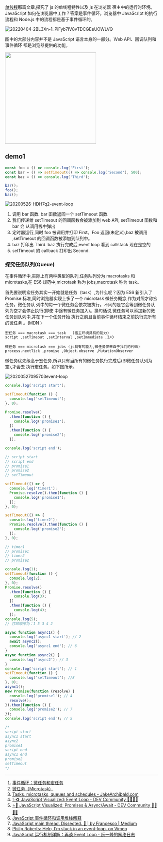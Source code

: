 [单线程](Async/Single-thread.md)那篇文章,探究了 js 的单线程特性以及 js 在浏览器
宿主中的运行时环境。 JavaScript 如何在浏览器中工作？答案是事件循环。浏览器中
JavaScript 的执行流程和 Node.js 中的流程都是基于事件循环的。

![20220404-2BL3Xn-1_PiFyb7IV8vTDCGEeUOWLVQ](https://loremxuetengfei.oss-cn-beijing.aliyuncs.com/20220404-2BL3Xn-1_PiFyb7IV8vTDCGEeUOWLVQ.jpg)

图中的大部分内容并不是 JavaScript 语言本身的一部分。Web API、回调队列和事件循环
都是浏览器提供的功能。

<image
src="https://loremxuetengfei.oss-cn-beijing.aliyuncs.com/20220325-br4RLG-661353238626461662e6a7067.jpg"
width='300px' />

## demo1

```javascript
const foo = () => console.log('First');
const bar = () => setTimeout(() => console.log('Second'), 500);
const baz = () => console.log('Third');

bar();
foo();
baz();
```

<img src='https://loremxuetengfei.oss-cn-beijing.aliyuncs.com/20200526-HDH7q2-event-loop.gif' alt='20200526-HDH7q2-event-loop'/>

1. 调用 bar 函数. bar 函数返回一个 setTimeout 函数.
2. 我们传递给 setTimeout 的回调函数会被添加到 web API, setTimeout 函数和 bar 会
   从调用栈中弹出
3. 定时器运行,同时 foo 被调用并打印 First。Foo 返回(未定义),baz 被调用
   ,setTimeout 的回调函数被添加到队列中。
4. baz 打印出 Third. baz 执行完成后,event loop 看到 callstack 现在是空的
5. setTimeout 的 callback 打印出 Second.

### 探究任务队列(Queue)

在事件循环中,实际上有两种类型的队列,任务队列分为 macrotasks 和 microtasks,在 ES6
规范中,microtask 称为 jobs,macrotask 称为 task。

首先要说明宏任务其实一开始就是任务（task）,为什么呢？因为 ES6 新引入了 Promise
标准,同时浏览器实现上多了一个 microtask 微任务概念,作为对照才称宏任务。微任务队
列中的每一个微任务会依次被执行。不同的是它会等到微任务队列为空才会停止执行(即使
中途有微任务加入)。换句话说,微任务可以添加新的微任务到队列中,并在下一个任务开始
执行之前且当前事件循环结束之前执行完所有的微任务
。([MDN](https://developer.mozilla.org/zh-CN/docs/Web/API/HTML_DOM_API/Microtask_guide/In_depth)
)

```code
宏任务 === macrotask === task   (宿主环境具有的能力)
script ,setTimeout ,setInterval ,setImmediate ,I/O

微任务 === microtask === jobs (js具有的能力,微任务仅来自于我们的代码)
process.nextTick ,promise ,Object.observe ,MutationObserver
```

微任务优先级高于宏任务,所以只有当所有的微任务执行完成后(即微任务队列为空),才会去
执行宏任务。如下图所示。

<img src='https://loremxuetengfei.oss-cn-beijing.aliyuncs.com/20200527095703event-loop.gif' alt='20200527095703event-loop'/>

```js
console.log('script start');

setTimeout(function () {
  console.log('setTimeout');
}, 0);

Promise.resolve()
  .then(function () {
    console.log('promise1');
  })
  .then(function () {
    console.log('promise2');
  });

console.log('script end');

// script start
// script end
// promise1
// promise2
// setTimeout
```

```javascript
setTimeout(() => {
  console.log('timer1');
  Promise.resolve().then(function () {
    console.log('promise1');
  });
}, 0);

setTimeout(() => {
  console.log('timer2');
  Promise.resolve().then(function () {
    console.log('promise2');
  });
}, 0);

// timer1
// promise1
// timer2
// promise2
```

```js
console.log(1);
setTimeout(function () {
  console.log(2);
}, 0);
Promise.resolve()
  .then(function () {
    console.log(3);
  })
  .then(function () {
    console.log(4);
  });
console.log(5);
// 打印顺序为：1 5 3 4 2
```

```javascript
async function async1() {
  console.log('async1 start'); // 2
  await async2();
  console.log('async1 end'); // 6
}
async function async2() {
  console.log('async2'); // 3
}
console.log('script start'); // 1
setTimeout(function () {
  console.log('setTimeout'); //8
}, 0);
async1();
new Promise(function (resolve) {
  console.log('promise1'); // 4
  resolve();
}).then(function () {
  console.log('promise2'); // 7
});
console.log('script end'); // 5

/* 
script start
async1 start
async2
promise1
script end
async1 end
promise2
setTimeout
*/
```

---

1. [事件循环：微任务和宏任务](https://zh.javascript.info/event-loop)
2. [微任务（Microtask）](https://zh.javascript.info/microtask-queue)
3. [Tasks, microtasks, queues and schedules - JakeArchibald.com](https://jakearchibald.com/2015/tasks-microtasks-queues-and-schedules/)
4. [✨♻️ JavaScript Visualized: Event Loop - DEV Community 👩‍💻👨‍💻](https://dev.to/lydiahallie/javascript-visualized-event-loop-3dif)
5. [⭐️🎀 JavaScript Visualized: Promises & Async/Await - DEV Community 👩‍💻👨‍💻](https://dev.to/lydiahallie/javascript-visualized-promises-async-await-5gke)
6. [JavaScript 事件循环和调用堆栈解释](https://felixgerschau.com/javascript-event-loop-call-stack/?ref=morioh.com&utm_source=morioh.com)
7. [JavaScript main thread. Dissected. 🔬 | by Francesco | Medium](https://medium.com/@francesco_rizzi/javascript-main-thread-dissected-43c85fce7e23)
8. [Philip Roberts: Help, I’m stuck in an event-loop. on Vimeo](https://vimeo.com/96425312)
9. [JavaScript 运行机制详解：再谈 Event Loop - 阮一峰的网络日志](https://www.ruanyifeng.com/blog/2014/10/event-loop.html)
<!-- 7. [第 10 题：常见异步笔试题，请写出代码的运行结果 · Issue #7 · Advanced-Frontend/Daily-Interview-Question](https://github.com/Advanced-Frontend/Daily-Interview-Question/issues/7) -->
